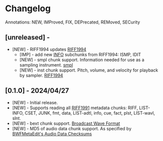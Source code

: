 # Changelog

Annotations: NEW, IMProved, FIX, DEPrecated, REMoved, SECurity

## [unreleased] - 

- [NEW] - RIFF1994 updates [RIFF1994](https://wavref.til.cafe/spec/riff1994/)
  - [IMP] - add new [INFO](https://wavref.til.cafe/chunk/info/) subchunks from RIFF1994: ISMP, IDIT
  - [NEW] - smpl chunk support. Information needed for use as a sampling instrument. [smpl](https://wavref.til.cafe/chunk/smpl/)
  - [NEW] - inst chunk support. Pitch, volume, and velocity for playback by sampler. [RIFF1994](https://wavref.til.cafe/chunk/inst/)

## [0.1.0] - 2024/04/27

- [NEW] - Initial release. 
- [NEW] - Supports reading all [RIFF1991](https://wavref.til.cafe/spec/riff1991/) metadata chunks: RIFF, LIST-INFO, CSET, JUNK, fmt, data, LIST-adtl, info, cue, fact, plst, LIST-wavl, slnt. 
- [NEW] - bext chunk support. [Broadcast Wave Format](https://en.wikipedia.org/wiki/Broadcast_Wave_Format)
- [NEW] - MD5 of audio data chunk support. As specified by [BWFMetaEdit's Audio Data Checksums](https://mediaarea.net/BWFMetaEdit/md5)


